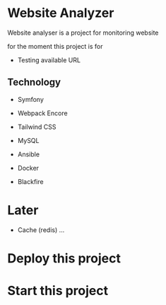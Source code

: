 # Website Analyzer 

Website analyser is a project for monitoring website 

for the moment this project is for 

- Testing available URL 

## Technology 

- Symfony
- Webpack Encore
- Tailwind CSS 
- MySQL 

- Ansible
- Docker 

- Blackfire 



# Later 

- Cache (redis)
... 

# Deploy this project  

# Start this project 